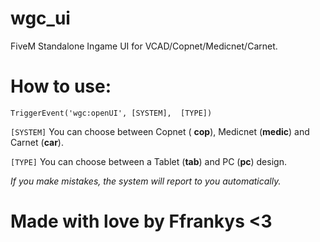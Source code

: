 # wgc_ui
FiveM Standalone Ingame UI for VCAD/Copnet/Medicnet/Carnet.

# How to use:
```
TriggerEvent('wgc:openUI', [SYSTEM],  [TYPE])
```

`[SYSTEM]` You can choose between Copnet ( **cop**), Medicnet (**medic**) and Carnet (**car**).

`[TYPE]` You can choose between a Tablet (**tab**) and PC (**pc**) design.

*If you make mistakes, the system will report to you automatically.*

# Made with love by Ffrankys <3
